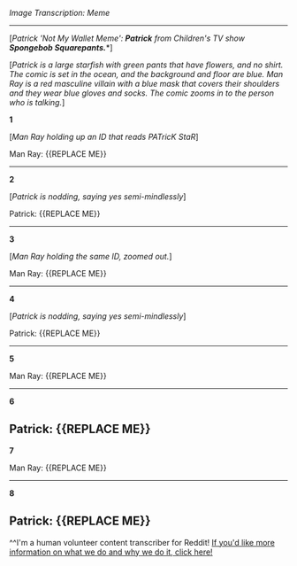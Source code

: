 *Image Transcription: Meme*

---

[*Patrick 'Not My Wallet Meme':* ***Patrick*** *from Children's TV show* ***Spongebob Squarepants.****] 

[*Patrick is a large starfish with green pants that have flowers, and no shirt. The comic is set in the ocean, and the background and floor are blue. Man Ray is a red masculine villain with a blue mask that covers their shoulders and they wear blue gloves and socks. The comic zooms in to the person who is talking.*]


**1**

[*Man Ray holding up an ID that reads PATricK StaR*]

Man Ray: {{REPLACE ME}}

---

**2**

[*Patrick is nodding, saying yes semi-mindlessly*]


Patrick: {{REPLACE ME}}

---

**3**

[*Man Ray holding the same ID, zoomed out.*]

Man Ray: {{REPLACE ME}}

---

**4**

[*Patrick is nodding, saying yes semi-mindlessly*]

Patrick:  {{REPLACE ME}}

---

**5**

Man Ray:  {{REPLACE ME}}

---
**6**

Patrick:  {{REPLACE ME}}
---

**7**

Man Ray:  {{REPLACE ME}}

---

**8**

Patrick:  {{REPLACE ME}}
---

^^I'm&#32;a&#32;human&#32;volunteer&#32;content&#32;transcriber&#32;for&#32;Reddit!&#32;[If&#32;&#32;you'd&#32;like&#32;more&#32;information&#32;on&#32;what&#32;we&#32;do&#32;and&#32;why&#32;we&#32;do&#32;it,&#32;click&#32;here!](https://www.reddit.com/r/TranscribersOfReddit/wiki/index)
